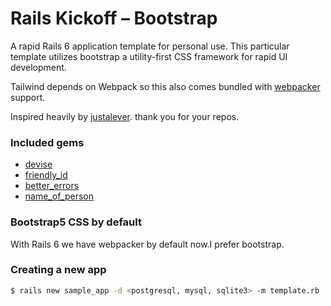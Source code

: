 # Rails Kickoff – Bootstrap
A rapid Rails 6 application template for personal use. This particular template utilizes bootstrap a utility-first CSS framework for rapid UI development.

Tailwind depends on Webpack so this also comes bundled with [webpacker](https://github.com/rails/webpacker) support.

Inspired heavily by [justalever](https://github.com/justalever/kickoff_tailwind). thank you for your repos.

### Included gems

- [devise](https://github.com/plataformatec/devise)
- [friendly_id](https://github.com/norman/friendly_id)
- [better_errors](https://github.com/BetterErrors/better_errors)
- [name_of_person](https://github.com/basecamp/name_of_person)

### Bootstrap5 CSS by default
With Rails 6 we have webpacker by default now.I prefer bootstrap.

### Creating a new app

```bash
$ rails new sample_app -d <postgresql, mysql, sqlite3> -m template.rb
```

